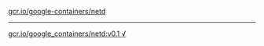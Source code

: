 [gcr.io/google-containers/netd](https://hub.docker.com/r/anjia0532/netd/tags/) 

----
[gcr.io/google_containers/netd:v0.1 √](https://hub.docker.com/r/anjia0532/netd/tags/)


